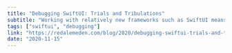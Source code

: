 ```yaml
---
title: "Debugging SwiftUI: Trials and Tribulations"
subtitle: "Working with relatively new frameworks such as SwiftUI means sometimes dealing with subpar debugging tools and seemingly unsolvable bugs. In this post, Reda Lemeden describes the frustration and anxiety he experienced when trying to resolve an issue without much help from the Swift compiler."
tags: ["swiftui", "debugging"]
link: "https://redalemeden.com/blog/2020/debugging-swiftui-trials-and-tribulations"
date: "2020-11-15"
---
```

